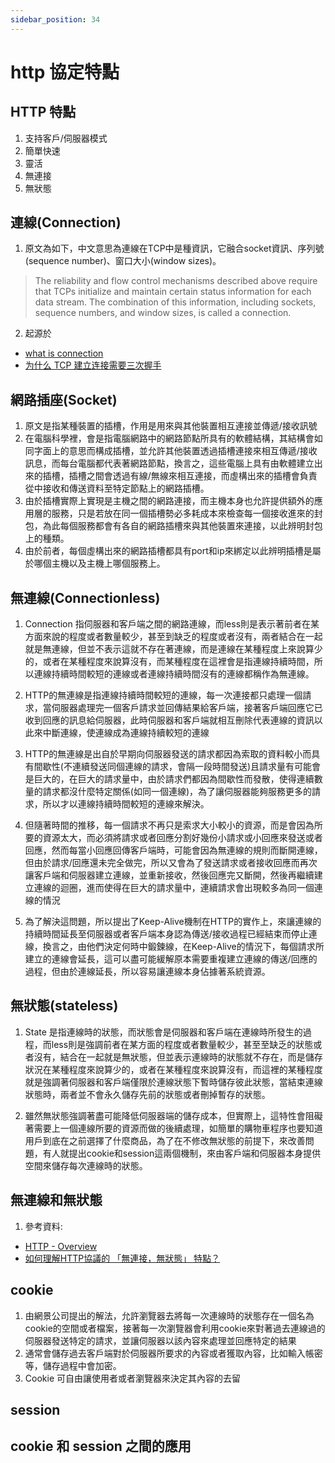 ```yaml
---
sidebar_position: 34
---
```


# http 協定特點


## HTTP 特點
1. 支持客戶/伺服器模式 
2. 簡單快速
3. 靈活
4. 無連接
5. 無狀態


## 連線(Connection)
1. 原文為如下，中文意思為連線在TCP中是種資訊，它融合socket資訊、序列號(sequence number)、窗口大小(window sizes)。
>The reliability and flow control mechanisms described above require that TCPs initialize and maintain certain status information for each data stream. The combination of this information, including sockets, sequence numbers, and window sizes, is called a connection.
2. 起源於
 - [what is connection](https://datatracker.ietf.org/doc/html/rfc793)
 - [为什么 TCP 建立连接需要三次握手](https://draveness.me/whys-the-design-tcp-three-way-handshake/)


 ## 網路插座(Socket)
 1. 原文是指某種裝置的插槽，作用是用來與其他裝置相互連接並傳遞/接收訊號
 2. 在電腦科學裡，會是指電腦網路中的網路節點所具有的軟體結構，其結構會如同字面上的意思而構成插槽，並允許其他裝置透過插槽連接來相互傳遞/接收訊息，而每台電腦都代表著網路節點，換言之，這些電腦上具有由軟體建立出來的插槽，插槽之間會透過有線/無線來相互連接，而虛構出來的插槽會負責從中接收和傳送資料至特定節點上的網路插槽。
 3. 由於插槽實際上實現是主機之間的網路連接，而主機本身也允許提供額外的應用層的服務，只是若放在同一個插槽勢必多耗成本來檢查每一個接收進來的封包，為此每個服務都會有各自的網路插槽來與其他裝置來連接，以此辨明封包上的種類。
 4. 由於前者，每個虛構出來的網路插槽都具有port和ip來綁定以此辨明插槽是屬於哪個主機以及主機上哪個服務上。


## 無連線(Connectionless)
1. Connection 指伺服器和客戶端之間的網路連線，而less則是表示著前者在某方面來說的程度或者數量較少，甚至到缺乏的程度或者沒有，兩者結合在一起就是無連線，但並不表示這就不存在著連線，而是連線在某種程度上來說算少的，或者在某種程度來說算沒有，而某種程度在這裡會是指連線持續時間，所以連線持續時間較短的連線或者連線持續時間沒有的連線都稱作為無連線。

2. HTTP的無連線是指連線持續時間較短的連線，每一次連接都只處理一個請求，當伺服器處理完一個客戶請求並回傳結果給客戶端，接著客戶端回應它已收到回應的訊息給伺服器，此時伺服器和客戶端就相互刪除代表連線的資訊以此來中斷連線，使連線成為連線持續較短的連線

3. HTTP的無連線是出自於早期向伺服器發送的請求都因為索取的資料較小而具有間歇性(不連續發送同個連線的請求，會隔一段時間發送)且請求量有可能會是巨大的，在巨大的請求量中，由於請求們都因為間歇性而發散，使得連續數量的請求都沒什麼特定關係(如同一個連線)，為了讓伺服器能夠服務更多的請求，所以才以連線持續時間較短的連線來解決。

4. 但隨著時間的推移，每一個請求不再只是索求大小較小的資源，而是會因為所要的資源太大，而必須將請求或者回應分割好幾份小請求或小回應來發送或者回應，然而每當小回應回傳客戶端時，可能會因為無連線的規則而斷開連線，但由於請求/回應還未完全做完，所以又會為了發送請求或者接收回應而再次讓客戶端和伺服器建立連線，並重新接收，然後回應完又斷開，然後再繼續建立連線的迴圈，進而使得在巨大的請求量中，連續請求會出現較多為同一個連線的情況

5. 為了解決這問題，所以提出了Keep-Alive機制在HTTP的實作上，來讓連線的持續時間延長至伺服器或者客戶端本身認為傳送/接收過程已經結束而停止連線，換言之，由他們決定何時中鍛鍊線，在Keep-Alive的情況下，每個請求所建立的連線會延長，這可以盡可能緩解原本需要重複建立連線的傳送/回應的過程，但由於連線延長，所以容易讓連線本身佔據著系統資源。


## 無狀態(stateless)
1. State 是指連線時的狀態，而狀態會是伺服器和客戶端在連線時所發生的過程，而less則是強調前者在某方面的程度或者數量較少，甚至至缺乏的狀態或者沒有，結合在一起就是無狀態，但並表示連線時的狀態就不存在，而是儲存狀況在某種程度來說算少的，或者在某種程度來說算沒有，而這裡的某種程度就是強調著伺服器和客戶端僅限於連線狀態下暫時儲存彼此狀態，當結束連線狀態時，兩者並不會永久儲存先前的狀態或者刪掉暫存的狀態。

2. 雖然無狀態強調著盡可能降低伺服器端的儲存成本，但實際上，這特性會阻礙著需要上一個連線所要的資源而做的後續處理，如簡單的購物車程序也要知道用戶到底在之前選擇了什麼商品，為了在不修改無狀態的前提下，來改善問題，有人就提出cookie和session這兩個機制，來由客戶端和伺服器本身提供空間來儲存每次連線時的狀態。


## 無連線和無狀態
1. 參考資料:
  - [HTTP - Overview](https://www.tutorialspoint.com/http/http_overview.htm)
  - [如何理解HTTP協議的 「無連接，無狀態」 特點？](https://kknews.cc/code/9nxbmj8.html)

## cookie
1. 由網景公司提出的解法，允許瀏覽器去將每一次連線時的狀態存在一個名為cookie的空間或者檔案，接著每一次瀏覽器會利用cookie來對著過去連線過的伺服器發送特定的請求，並讓伺服器以該內容來處理並回應特定的結果
2. 通常會儲存過去客戶端對於伺服器所要求的內容或者獲取內容，比如輸入帳密等，儲存過程中會加密。
3. Cookie 可自由讓使用者或者瀏覽器來決定其內容的去留

## session


## cookie 和 session 之間的應用